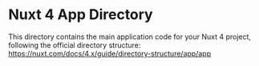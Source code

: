# Nuxt 4 App Directory

This directory contains the main application code for your Nuxt 4 project, following the official directory structure: https://nuxt.com/docs/4.x/guide/directory-structure/app/app
